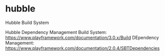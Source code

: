 # hubble

Hubble Build System

Hubble Dependency Management
Build System: https://www.playframework.com/documentation/3.0.x/Build
DEpendency Management: https://www.playframework.com/documentation/2.0.4/SBTDependencies
